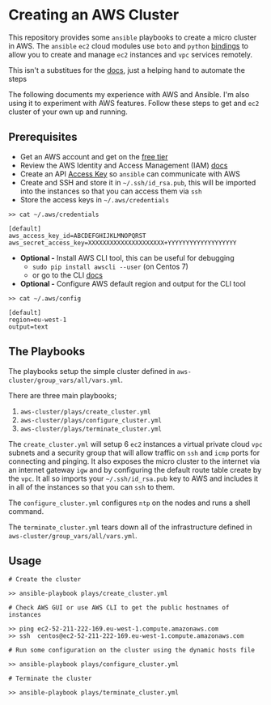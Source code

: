 # Creating an AWS Cluster

This repository provides some `ansible` playbooks to create a micro cluster in
AWS. The `ansible` `ec2` cloud modules use `boto` and `python`
[bindings](https://aws.amazon.com/developers/getting-started/) to allow you
to create and manage `ec2` instances and `vpc` services remotely.

This isn't a substitues for the
[docs](http://docs.aws.amazon.com/AWSEC2/latest/UserGuide/concepts.html), just
a helping hand to automate the steps

The following documents my experience with AWS and Ansible. I'm also using it
to experiment with AWS features. Follow these steps to get and `ec2` cluster of
your own up and running.

## Prerequisites

* Get an AWS account and get on the [free tier](https://aws.amazon.com/free/)
* Review the AWS Identity and Access Management (IAM) [docs](http://docs.aws.amazon.com/general/latest/gr/aws-security-credentials.html)
* Create an API [Access Key](http://docs.aws.amazon.com/IAM/latest/UserGuide/id_credentials_access-keys.html#Using_CreateAccessKey) so `ansible` can communicate with AWS
* Create and SSH and store it in `~/.ssh/id_rsa.pub`, this will be imported into the instances so that you can access them via `ssh`
* Store the access keys in `~/.aws/credentials`

```
>> cat ~/.aws/credentials

[default]
aws_access_key_id=ABCDEFGHIJKLMNOPQRST
aws_secret_access_key=XXXXXXXXXXXXXXXXXXXXX+YYYYYYYYYYYYYYYYYYY
```
* **Optional -** Install AWS CLI tool, this can be useful for debugging
    * `sudo pip install awscli --user` (on Centos 7)
    * or go to the CLI [ docs](http://docs.aws.amazon.com/cli/latest/userguide/cli-chap-welcome.html)
* **Optional -** Configure AWS default region and output for the CLI tool

```
>> cat ~/.aws/config

[default]
region=eu-west-1
output=text
```

## The Playbooks

The playbooks setup the simple cluster defined in
`aws-cluster/group_vars/all/vars.yml`.

There are three main playbooks;
1. `aws-cluster/plays/create_cluster.yml`
2. `aws-cluster/plays/configure_cluster.yml`
3. `aws-cluster/plays/terminate_cluster.yml`

The `create_cluster.yml` will setup 6 `ec2` instances a virtual private cloud
`vpc` subnets and a security group that will allow traffic on `ssh` and `icmp`
ports for connecting and pinging. It also exposes the micro cluster to the
internet via an internet gateway `igw` and by configuring the default route
table create by the `vpc`. It all so imports your `~/.ssh/id_rsa.pub` key to
AWS and includes it in all of the instances so that you can `ssh` to them.

The `configure_cluster.yml` configures `ntp` on the nodes and runs a shell
command.

The `terminate_cluster.yml` tears down all of the infrastructure defined in
`aws-cluster/group_vars/all/vars.yml`.

## Usage

```
# Create the cluster

>> ansible-playbook plays/create_cluster.yml

# Check AWS GUI or use AWS CLI to get the public hostnames of instances

>> ping ec2-52-211-222-169.eu-west-1.compute.amazonaws.com
>> ssh  centos@ec2-52-211-222-169.eu-west-1.compute.amazonaws.com

# Run some configuration on the cluster using the dynamic hosts file

>> ansible-playbook plays/configure_cluster.yml

# Terminate the cluster

>> ansible-playbook plays/terminate_cluster.yml
```
